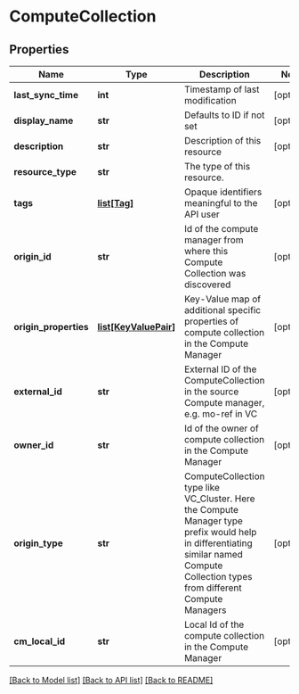 # ComputeCollection

## Properties
Name | Type | Description | Notes
------------ | ------------- | ------------- | -------------
**last_sync_time** | **int** | Timestamp of last modification | [optional] 
**display_name** | **str** | Defaults to ID if not set | [optional] 
**description** | **str** | Description of this resource | [optional] 
**resource_type** | **str** | The type of this resource. | 
**tags** | [**list[Tag]**](Tag.md) | Opaque identifiers meaningful to the API user | [optional] 
**origin_id** | **str** | Id of the compute manager from where this Compute Collection was discovered | [optional] 
**origin_properties** | [**list[KeyValuePair]**](KeyValuePair.md) | Key-Value map of additional specific properties of compute collection in the Compute Manager  | [optional] 
**external_id** | **str** | External ID of the ComputeCollection in the source Compute manager, e.g. mo-ref in VC  | [optional] 
**owner_id** | **str** | Id of the owner of compute collection in the Compute Manager | [optional] 
**origin_type** | **str** | ComputeCollection type like VC_Cluster. Here the Compute Manager type prefix would help in differentiating similar named Compute Collection types from different Compute Managers  | [optional] 
**cm_local_id** | **str** | Local Id of the compute collection in the Compute Manager | [optional] 

[[Back to Model list]](../README.md#documentation-for-models) [[Back to API list]](../README.md#documentation-for-api-endpoints) [[Back to README]](../README.md)

